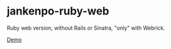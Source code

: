 # jankenpo-ruby-web

Ruby web version, without Rails or Sinatra, "only" with Webrick.

[Demo](https://youtu.be/A0QWe-FFzmA)
